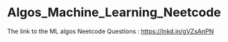 # Algos_Machine_Learning_Neetcode

The link to the ML algos Neetcode Questions : https://lnkd.in/gVZsAnPN
